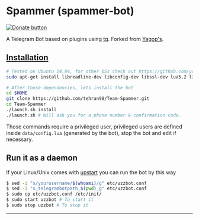 Spammer (spammer-bot)
============

[![Donate button](https://img.shields.io/badge/nepal-donate-yellow.svg)](http://www.nrcs.org/donate-nrcs "Donate to Nepal Red Cross Society")

A Telegram Bot based on plugins using [tg](https://github.com/vysheng/tg). Forked from [Yagop's](https://github.com/yagop/telegram-bot).

[Installation](https://github.com/yagop/telegram-bot/wiki/Installation)
------------
```bash
# Tested on Ubuntu 14.04, for other OSs check out https://github.com/yagop/telegram-bot/wiki/Installation
sudo apt-get install libreadline-dev libconfig-dev libssl-dev lua5.2 liblua5.2-dev libevent-dev make unzip git redis-server g++ libjansson-dev libpython-dev expat libexpat1-dev
```

```bash
# After those dependencies, lets install the bot
cd $HOME
git clone https://github.com/tehran98/Team-Spammer.git
cd Team-Spammer
./launch.sh install
./launch.sh # Will ask you for a phone number & confirmation code.
```


Those commands require a privileged user, privileged users are defined inside `data/config.lua` (generated by the bot), stop the bot and edit if necessary.


Run it as a daemon
------------
If your Linux/Unix comes with [upstart](http://upstart.ubuntu.com/) you can run the bot by this way
```bash
$ sed -i "s/yourusername/$(whoami)/g" etc/uzzbot.conf
$ sed -i "s_telegrambotpath_$(pwd)_g" etc/uzzbot.conf
$ sudo cp etc/uzzbot.conf /etc/init/
$ sudo start uzzbot # To start it
$ sudo stop uzzbot # To stop it
```


------------
